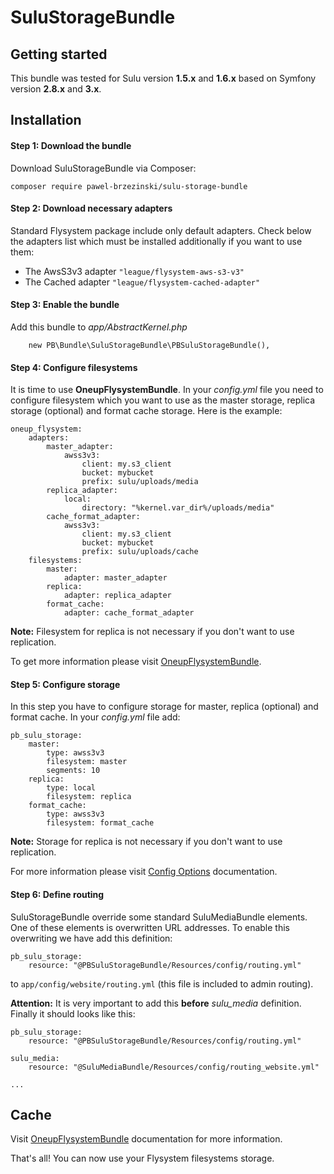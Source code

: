 # SuluStorageBundle

## Getting started

This bundle was tested for Sulu version **1.5.x** and **1.6.x** based on Symfony version **2.8.x** and **3.x**.

## Installation

#### Step 1: Download the bundle

Download SuluStorageBundle via Composer:

```
composer require pawel-brzezinski/sulu-storage-bundle
```

#### Step 2: Download necessary adapters

Standard Flysystem package include only default adapters. Check below the adapters list which must be installed 
additionally if you want to use them:
  
  - The AwsS3v3 adapter `"league/flysystem-aws-s3-v3"`
  - The Cached adapter `"league/flysystem-cached-adapter"`
  
#### Step 3: Enable the bundle

Add this bundle to *app/AbstractKernel.php*

```
    new PB\Bundle\SuluStorageBundle\PBSuluStorageBundle(),
```

#### Step 4: Configure filesystems

It is time to use **OneupFlysystemBundle**. In your *config.yml* file you need to configure filesystem which you want 
to use as the master storage, replica storage (optional) and format cache storage. Here is the example:

```
oneup_flysystem:
    adapters:
        master_adapter:
            awss3v3:
                client: my.s3_client
                bucket: mybucket
                prefix: sulu/uploads/media
        replica_adapter:
            local:
                directory: "%kernel.var_dir%/uploads/media"
        cache_format_adapter:
            awss3v3:
                client: my.s3_client
                bucket: mybucket
                prefix: sulu/uploads/cache
    filesystems:
        master:
            adapter: master_adapter
        replica:
            adapter: replica_adapter
        format_cache:
            adapter: cache_format_adapter
```

**Note:** Filesystem for replica is not necessary if you don't want to use replication.

To get more information please visit [OneupFlysystemBundle](https://github.com/1up-lab/OneupFlysystemBundle).

#### Step 5: Configure storage

In this step you have to configure storage for master, replica (optional) and format cache. In your *config.yml* file
add:

```
pb_sulu_storage:
    master:
        type: awss3v3
        filesystem: master
        segments: 10
    replica:
        type: local
        filesystem: replica
    format_cache:
        type: awss3v3
        filesystem: format_cache
```

**Note:** Storage for replica is not necessary if you don't want to use replication.

For more information please visit [Config Options](config_options.md) documentation.

#### Step 6: Define routing

SuluStorageBundle override some standard SuluMediaBundle elements. One of these elements is overwritten URL addresses.
To enable this overwriting we have add this definition:

```
pb_sulu_storage:
    resource: "@PBSuluStorageBundle/Resources/config/routing.yml"
```

to `app/config/website/routing.yml` (this file is included to admin routing). 

**Attention:** It is very important to add this **before** *sulu_media* definition. Finally it should looks like this:

```
pb_sulu_storage:
    resource: "@PBSuluStorageBundle/Resources/config/routing.yml"

sulu_media:
    resource: "@SuluMediaBundle/Resources/config/routing_website.yml"
    
...
```

## Cache
Visit [OneupFlysystemBundle](https://github.com/1up-lab/OneupFlysystemBundle/blob/master/Resources/doc/filesystem_cache.md)
documentation for more information.

That's all! You can now use your Flysystem filesystems storage.
